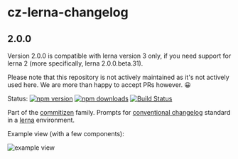 # cz-lerna-changelog

## 2.0.0

Version 2.0.0 is compatible with lerna version 3 only, if you need support for lerna 2 (more specifically, lerna 2.0.0.beta.31).

Please note that this repository is not actively maintained as it's not actively used here. We are more than happy to accept PRs however. 😀


Status:
[![npm version](https://img.shields.io/npm/v/cz-lerna-changelog.svg?style=flat-square)](https://www.npmjs.org/package/cz-lerna-changelog)
[![npm downloads](https://img.shields.io/npm/dm/cz-lerna-changelog.svg?style=flat-square)](http://npm-stat.com/charts.html?package=cz-lerna-changelog&from=2015-08-01)
[![Build Status](https://img.shields.io/travis/atlassian/cz-lerna-changelog.svg?style=flat-square)](https://travis-ci.org/atlassian/cz-lerna-changelog)

Part of the [commitizen](https://github.com/commitizen/cz-cli) family. Prompts for [conventional changelog](https://github.com/stevemao/conventional-changelog-angular/blob/master/index.js) standard in a [lerna](https://lernajs.io/) environment.


Example view (with a few components):

![example view](https://www.evernote.com/l/AAVyZb3cVbpP0oFqYnkpGMAFIbBW3JRGOEUB/image.png)
